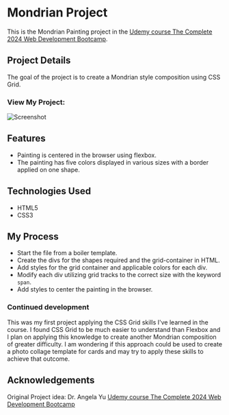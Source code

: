 # Mondrian Project

This is the Mondrian Painting project in the [Udemy course The Complete 2024 Web Development Bootcamp](https://www.udemy.com/course/the-complete-web-development-bootcamp/?couponCode=KEEPLEARNING).

## Project Details

The goal of the project is to create a Mondrian style composition using CSS Grid.

### View My Project: 

![Screenshot]()

## Features

- Painting is centered in the browser using flexbox.
- The painting has five colors displayed in various sizes with a border applied on one shape.

## Technologies Used

- HTML5
- CSS3

## My Process

- Start the file from a boiler template.
- Create the divs for the shapes required and the grid-container in HTML.
- Add styles for the grid container and applicable colors for each div.
- Modify each div utilizing grid tracks to the correct size with the keyword `span`.
- Add styles to center the painting in the browser.

### Continued development

This was my first project applying the CSS Grid skills I've learned in the course. I found CSS Grid to be much easier to understand than Flexbox and I plan on applying this knowledge to create another Mondrian composition of greater difficulty. I am wondering if this approach could be used to create a photo collage template for cards and may try to apply these skills to achieve that outcome.

## Acknowledgements

Original Project idea: Dr. Angela Yu [Udemy course The Complete 2024 Web Development Bootcamp](https://www.udemy.com/course/the-complete-web-development-bootcamp/?couponCode=KEEPLEARNING)
